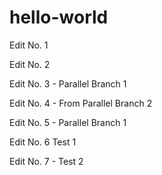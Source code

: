# hello-world

Edit No. 1

Edit No. 2

Edit No. 3 - Parallel Branch 1

Edit No. 4 - From Parallel Branch 2

Edit No. 5 - Parallel Branch 1

Edit No. 6 Test 1

Edit No. 7 - Test 2